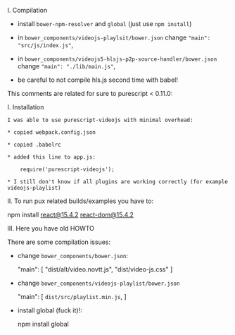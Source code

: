 I. Compilation

  * install `bower-npm-resolver` and `global` (just use `npm install`)

  * in `bower_components/videojs-playlsit/bower.json` change `"main": "src/js/index.js"`,

  * in `bower_components/videojs5-hlsjs-p2p-source-handler/bower.json` change `"main": "./lib/main.js"`,

  * be careful to not compile hls.js second time with babel!


This comments are related for sure to purescript < 0.11.0:


I. Installation

    I was able to use purescript-videojs with minimal overhead:

    * copied webpack.config.json

    * copied .babelrc

    * added this line to app.js:

        require('purescript-videojs');

    * I still don't know if all plugins are working correctly (for example videojs-playlist)

II. To run pux related builds/examples you have to:

  npm install react@15.4.2 react-dom@15.4.2

III. Here you have old HOWTO


  There are some compilation issues:

  * change `bower_components/bower.json`:

      "main": [
        "dist/alt/video.novtt.js",
        "dist/video-js.css"
      ]

  * change `bower_components/videojs-playlist/bower.json`

      "main": [
        `dist/src/playlist.min.js`,
      ]

  * install global (fuck it)!:

      npm install global



